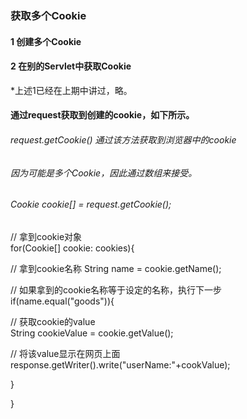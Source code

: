 ### 获取多个Cookie
#### 1 创建多个Cookie
#### 2 在别的Servlet中获取Cookie
*上述1已经在上期中讲过，略。

#### 通过request获取到创建的cookie，如下所示。  
###### request.getCookie() 通过该方法获取到浏览器中的cookie  
###### 因为可能是多个Cookie，因此通过数组来接受。  
###### Cookie cookie[] = request.getCookie();  

// 拿到cookie对象  
for(Cookie[] cookie: cookies){  
 
// 拿到cookie名称
String name = cookie.getName();  
 
// 如果拿到的cookie名称等于设定的名称，执行下一步  
if(name.equal("goods")){  
     
   // 获取cookie的value  
  String cookieValue = cookie.getValue();  
     
   // 将该value显示在网页上面  
  response.getWriter().write("userName:"+cookValue);  
    
 }  
  
}  
